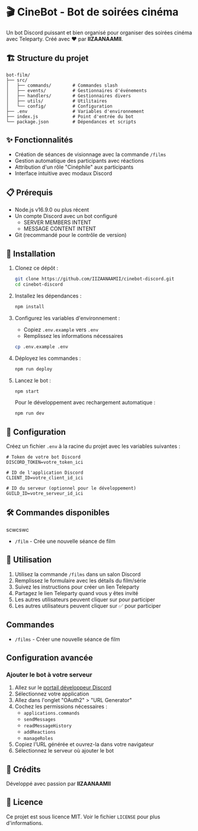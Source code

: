 # 🎬 CineBot - Bot de soirées cinéma

Un bot Discord puissant et bien organisé pour organiser des soirées cinéma avec Teleparty. Créé avec ❤️ par **IIZAANAAMII**.

## 🏗️ Structure du projet

```
bot-film/
├── src/
│   ├── commands/        # Commandes slash
│   ├── events/          # Gestionnaires d'événements
│   ├── handlers/        # Gestionnaires divers
│   ├── utils/           # Utilitaires
│   └── config/          # Configuration
├── .env                 # Variables d'environnement
├── index.js             # Point d'entrée du bot
└── package.json         # Dépendances et scripts
```

## ✨ Fonctionnalités

- Création de séances de visionnage avec la commande `/films`
- Gestion automatique des participants avec réactions
- Attribution d'un rôle "Cinéphile" aux participants
- Interface intuitive avec modaux Discord

## 📋 Prérequis

- Node.js v16.9.0 ou plus récent
- Un compte Discord avec un bot configuré
  - SERVER MEMBERS INTENT
  - MESSAGE CONTENT INTENT
- Git (recommandé pour le contrôle de version)

## 🚀 Installation

1. Clonez ce dépôt :
   ```bash
   git clone https://github.com/IIZAANAAMII/cinebot-discord.git
   cd cinebot-discord
   ```

2. Installez les dépendances :
   ```bash
   npm install
   ```

3. Configurez les variables d'environnement :
   - Copiez `.env.example` vers `.env`
   - Remplissez les informations nécessaires
   ```bash
   cp .env.example .env
   ```

4. Déployez les commandes :
   ```bash
   npm run deploy
   ```

5. Lancez le bot :
   ```bash
   npm start
   ```

   Pour le développement avec rechargement automatique :
   ```bash
   npm run dev
   ```

## 🔧 Configuration

Créez un fichier `.env` à la racine du projet avec les variables suivantes :

```env
# Token de votre bot Discord
DISCORD_TOKEN=votre_token_ici

# ID de l'application Discord
CLIENT_ID=votre_client_id_ici

# ID du serveur (optionnel pour le développement)
GUILD_ID=votre_serveur_id_ici
```

## 🛠️ Commandes disponibles
scwcswc
- `/film` - Crée une nouvelle séance de film

## 🎥 Utilisation

1. Utilisez la commande `/films` dans un salon Discord
2. Remplissez le formulaire avec les détails du film/série
3. Suivez les instructions pour créer un lien Teleparty
4. Partagez le lien Teleparty quand vous y êtes invité
5. Les autres utilisateurs peuvent cliquer sur pour participer
5. Les autres utilisateurs peuvent cliquer sur ✅ pour participer

## Commandes

- `/films` - Créer une nouvelle séance de film

## Configuration avancée

### Ajouter le bot à votre serveur

1. Allez sur le [portail développeur Discord](https://discord.com/developers/applications)
2. Sélectionnez votre application
3. Allez dans l'onglet "OAuth2" > "URL Generator"
4. Cochez les permissions nécessaires :
   - `applications.commands`
   - `sendMessages`
   - `readMessageHistory`
   - `addReactions`
   - `manageRoles`
5. Copiez l'URL générée et ouvrez-la dans votre navigateur
6. Sélectionnez le serveur où ajouter le bot

## 👤 Crédits

Développé avec passion par **IIZAANAAMII**

## 📜 Licence

Ce projet est sous licence MIT. Voir le fichier `LICENSE` pour plus d'informations.
